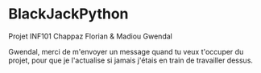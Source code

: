 # BlackJackPython
Projet INF101 Chappaz Florian &amp; Madiou Gwendal

Gwendal, merci de m'envoyer un message quand tu veux t'occuper du projet, pour que je l'actualise si jamais j'étais en train de travailler 
dessus.
